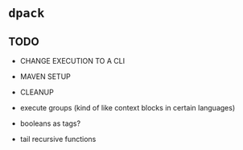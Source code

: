 # `dpack`

## TODO

- CHANGE EXECUTION TO A CLI
- MAVEN SETUP
- CLEANUP

- execute groups (kind of like context blocks in certain languages)
- booleans as tags?
- tail recursive functions